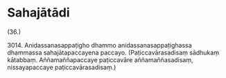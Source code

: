 # Sahajātādi

(36.)

3014\. Anidassanasappaṭigho dhammo anidassanasappaṭighassa dhammassa sahajātapaccayena paccayo. (Paṭiccavārasadisaṃ sādhukaṃ kātabbaṃ. Aññamaññapaccaye paṭiccavāre aññamaññasadisaṃ, nissayapaccaye paṭiccavārasadisaṃ.)
